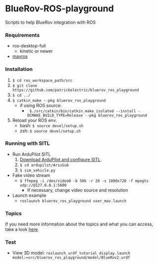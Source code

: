 # BlueRov-ROS-playground
Scripts to help BlueRov integration with ROS

### Requirements ###
- ros-desktop-full
  - kinetic or newer
- [mavros](http://wiki.ros.org/mavros)

### Installation ###
 1. `$ cd ros_workspace_path/src`
 2. `$ git clone https://github.com/patrickelectric/bluerov_ros_playground`
 3. `$ cd ../`
 4. `$ catkin_make --pkg bluerov_ros_playground`
    - if using ROS source:
        - ` $./src/catkin/bin/catkin_make_isolated --install -DCMAKE_BUILD_TYPE=Release --pkg bluerov_ros_playground`
 5. Reload your ROS env.
    - bash: `$ source devel/setup.sh`
    - zsh: `$ source devel/setup.sh`

### Running with SITL ###
- Run ArduPilot SITL
    1. [Download ArduPilot and configure SITL](http://ardupilot.org/dev/docs/setting-up-sitl-on-linux.html).
    2. `$ cd ardupilot/ArsuSub`
    3. `$ sim_vehicle.py`
- Fake video stream
    - `$ ffmpeg -i /dev/video0 -b 50k -r 20 -s 1080x720 -f mpegts udp://@127.0.0.1:5600`
        -  If necessary, change video source and resolution
- Launch example
    - `roslaunch bluerov_ros_playground user_mav.launch`


### Topics ###
If you need more information about the topics and what you can access, take a look [here](doc/topics_and_data.md).

### Test ###
- View 3D model: `roslaunch urdf_tutorial display.launch model:=src/bluerov_ros_playground/model/BlueRov2.urdf `
